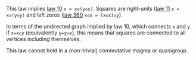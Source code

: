 This law implies [law 10](https://teorth.github.io/equational_theories/implications/?10) `x = x◇(y◇x)`.  Squares are right-units ([law 11](https://teorth.github.io/equational_theories/implications/?11) `x = x◇(y◇y)` and left zeros ([law 360](https://teorth.github.io/equational_theories/implications/?11) `x◇x = (x◇x)◇y`).

In terms of the undirected graph implied by law 10, which connects `x` and `y` if `x=x◇y` (equivalently `y=y◇x`), this means that squares are connected to all vertices including themselves.

This law cannot hold in a (non-trivial) commutative magma or quasigroup.
